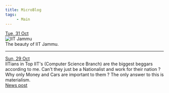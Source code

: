 ```yaml
---
title: MicroBlog
tags: 
     - Main
---
```

<u>Tue, 31 Oct</u><br>![IIT Jammu](https://cache.careers360.mobi/media/article_images/2022/6/27/iit-jammu.jpg)<br>The beauty of IIT Jammu.<hr>
<u>Sun, 29 Oct</u><br>IITians in Top IIT's (Computer Science Branch) are the biggest beggars according to me. Can't they just be a Nationalist and work for their nation ? Why only Money and Cars are important to them ? The only answer to this is materialism.<br>
[News post](https://www-businesstoday-in.cdn.ampproject.org/v/s/www.businesstoday.in/amp/latest/story/iitians-not-joining-isro-60-students-walked-out-of-recruitment-drive-after-seeing-pay-structure-s-somanath-401614-2023-10-11?amp_gsa=1&amp_js_v=a9&usqp=mq331AQIUAKwASCAAgM%3D#amp_tf=From%20%251%24s&aoh=16986022633349&referrer=https%3A%2F%2Fwww.google.com&ampshare=https%3A%2F%2Fwww.businesstoday.in%2Flatest%2Fstory%2Fiitians-not-joining-isro-60-students-walked-out-of-recruitment-drive-after-seeing-pay-structure-s-somanath-401614-2023-10-11)
